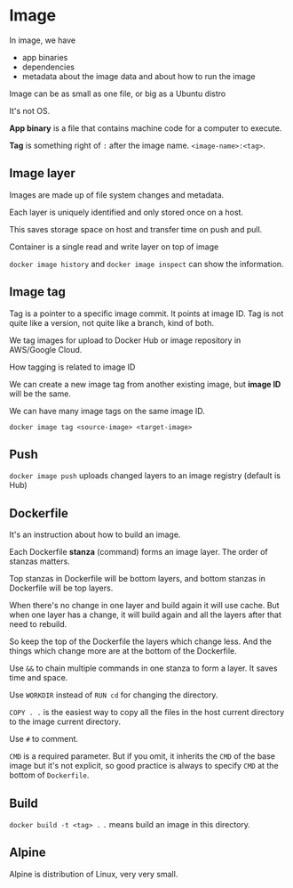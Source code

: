 # Image

In image, we have 
- app binaries
- dependencies
- metadata about the image data and about how to run the image

Image can be as small as one file, or big as a Ubuntu distro

It's not OS.

**App binary** is a file that contains machine code for a computer to execute.

**Tag** is something right of `:` after the image name. `<image-name>:<tag>`.

## Image layer

Images are made up of file system changes and metadata.

Each layer is uniquely identified and only stored once on a host.

This saves storage space on host and transfer time on push and pull.

Container is a single read and write layer on top of image

`docker image history` and `docker image inspect` can show the information.

## Image tag

Tag is a pointer to a specific image commit. It points at image ID. Tag is not quite like a version, not quite like a branch, kind of both.

We tag images for upload to Docker Hub or image repository in AWS/Google Cloud.

How tagging is related to image ID

We can create a new image tag from another existing image, but **image ID** will be the same.

We can have many image tags on the same image ID.

`docker image tag <source-image> <target-image>`

## Push

`docker image push` uploads changed layers to an image registry (default is Hub)

## Dockerfile

It's an instruction about how to build an image.

Each Dockerfile **stanza** (command) forms an image layer. The order of stanzas matters.

Top stanzas in Dockerfile will be bottom layers, and bottom stanzas in Dockerfile will be top layers.

When there's no change in one layer and build again it will use cache. But when one layer has a change, it will build
again and all the layers after that need to rebuild.

So keep the top of the Dockerfile the layers which change less. And the things which change more are at the bottom of 
the Dockerfile.

Use `&&` to chain multiple commands in one stanza to form a layer. It saves time and space.

Use `WORKDIR` instead of `RUN cd` for changing the directory.

`COPY . .` is the easiest way to copy all the files in the host current directory to the image current directory.

Use `#` to comment.

`CMD` is a required parameter. But if you omit, it inherits the `CMD` of the base image but it's not explicit, so good
practice is always to specify `CMD` at the bottom of `Dockerfile`.

## Build

`docker build -t <tag> .` `.` means build an image in this directory.

## Alpine

Alpine is distribution of Linux, very very small.
